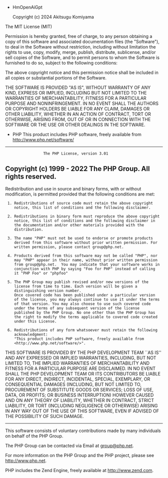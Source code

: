 - HmOpenAiGpt

  Copyright (c) 2024 Akitsugu Komiyama


The MIT License (MIT)

Permission is hereby granted, free of charge, to any person obtaining a copy
of this software and associated documentation files (the "Software"), to deal
in the Software without restriction, including without limitation the rights
to use, copy, modify, merge, publish, distribute, sublicense, and/or sell
copies of the Software, and to permit persons to whom the Software is
furnished to do so, subject to the following conditions:

The above copyright notice and this permission notice shall be included in all
copies or substantial portions of the Software.

THE SOFTWARE IS PROVIDED "AS IS", WITHOUT WARRANTY OF ANY KIND, EXPRESS OR
IMPLIED, INCLUDING BUT NOT LIMITED TO THE WARRANTIES OF MERCHANTABILITY,
FITNESS FOR A PARTICULAR PURPOSE AND NONINFRINGEMENT. IN NO EVENT SHALL THE
AUTHORS OR COPYRIGHT HOLDERS BE LIABLE FOR ANY CLAIM, DAMAGES OR OTHER
LIABILITY, WHETHER IN AN ACTION OF CONTRACT, TORT OR OTHERWISE, ARISING FROM,
OUT OF OR IN CONNECTION WITH THE SOFTWARE OR THE USE OR OTHER DEALINGS IN THE
SOFTWARE.



- PHP
This product includes PHP software, freely available from <http://www.php.net/software/>
--------------------------------------------------------------------
                     The PHP License, version 3.01
   Copyright (c) 1999 - 2022 The PHP Group. All rights reserved.
   --------------------------------------------------------------------
   
   Redistribution and use in source and binary forms, with or without
   modification, is permitted provided that the following conditions
   are met:
   
     1. Redistributions of source code must retain the above copyright
        notice, this list of conditions and the following disclaimer.
   
     2. Redistributions in binary form must reproduce the above copyright
        notice, this list of conditions and the following disclaimer in
        the documentation and/or other materials provided with the
        distribution.
   
     3. The name "PHP" must not be used to endorse or promote products
        derived from this software without prior written permission. For
        written permission, please contact group@php.net.
   
     4. Products derived from this software may not be called "PHP", nor
        may "PHP" appear in their name, without prior written permission
        from group@php.net.  You may indicate that your software works in
        conjunction with PHP by saying "Foo for PHP" instead of calling
        it "PHP Foo" or "phpfoo"
   
     5. The PHP Group may publish revised and/or new versions of the
        license from time to time. Each version will be given a
        distinguishing version number.
        Once covered code has been published under a particular version
        of the license, you may always continue to use it under the terms
        of that version. You may also choose to use such covered code
        under the terms of any subsequent version of the license
        published by the PHP Group. No one other than the PHP Group has
        the right to modify the terms applicable to covered code created
        under this License.
   
     6. Redistributions of any form whatsoever must retain the following
        acknowledgment:
        "This product includes PHP software, freely available from
        <http://www.php.net/software/>".
   
   THIS SOFTWARE IS PROVIDED BY THE PHP DEVELOPMENT TEAM ``AS IS'' AND
   ANY EXPRESSED OR IMPLIED WARRANTIES, INCLUDING, BUT NOT LIMITED TO,
   THE IMPLIED WARRANTIES OF MERCHANTABILITY AND FITNESS FOR A
   PARTICULAR PURPOSE ARE DISCLAIMED.  IN NO EVENT SHALL THE PHP
   DEVELOPMENT TEAM OR ITS CONTRIBUTORS BE LIABLE FOR ANY DIRECT,
   INDIRECT, INCIDENTAL, SPECIAL, EXEMPLARY, OR CONSEQUENTIAL DAMAGES
   (INCLUDING, BUT NOT LIMITED TO, PROCUREMENT OF SUBSTITUTE GOODS OR
   SERVICES; LOSS OF USE, DATA, OR PROFITS; OR BUSINESS INTERRUPTION)
   HOWEVER CAUSED AND ON ANY THEORY OF LIABILITY, WHETHER IN CONTRACT,
   STRICT LIABILITY, OR TORT (INCLUDING NEGLIGENCE OR OTHERWISE)
   ARISING IN ANY WAY OUT OF THE USE OF THIS SOFTWARE, EVEN IF ADVISED
   OF THE POSSIBILITY OF SUCH DAMAGE.
   
   --------------------------------------------------------------------
   
   This software consists of voluntary contributions made by many
   individuals on behalf of the PHP Group.
   
   The PHP Group can be contacted via Email at group@php.net.
   
   For more information on the PHP Group and the PHP project,
   please see <http://www.php.net>.
   
   PHP includes the Zend Engine, freely available at
   <http://www.zend.com>.